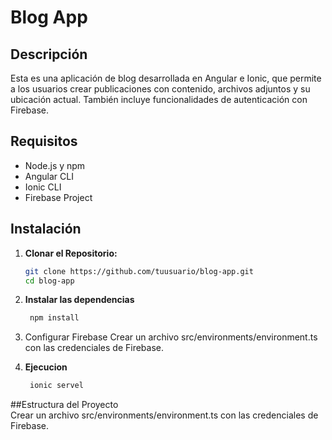 # Blog App

## Descripción

Esta es una aplicación de blog desarrollada en Angular e Ionic, que permite a los usuarios crear publicaciones con contenido, archivos adjuntos y su ubicación actual. También incluye funcionalidades de autenticación con Firebase.

## Requisitos

- Node.js y npm
- Angular CLI
- Ionic CLI
- Firebase Project

## Instalación

1. **Clonar el Repositorio:**
   ```bash
   git clone https://github.com/tuusuario/blog-app.git
   cd blog-app

2. **Instalar las dependencias**
   ```bash
    npm install

3. Configurar Firebase
   Crear un archivo src/environments/environment.ts con las credenciales de Firebase.

4. **Ejecucion**
   ```bash
    ionic servel

##Estructura del Proyecto <br>
   Crear un archivo src/environments/environment.ts con las credenciales de Firebase.





